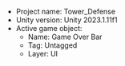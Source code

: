 <!-- UNITY CODE ASSIST INSTRUCTIONS START -->
- Project name: Tower_Defense
- Unity version: Unity 2023.1.11f1
- Active game object:
  - Name: Game Over Bar
  - Tag: Untagged
  - Layer: UI
<!-- UNITY CODE ASSIST INSTRUCTIONS END -->